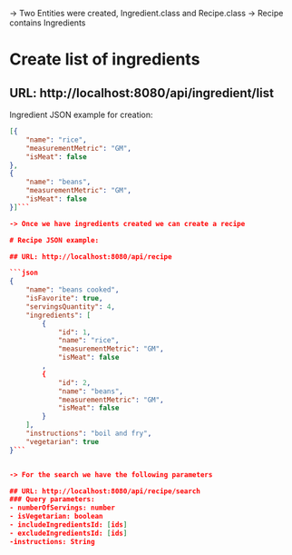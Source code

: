 

-> Two Entities were created, Ingredient.class and Recipe.class
-> Recipe contains Ingredients


# Create list of ingredients

## URL: http://localhost:8080/api/ingredient/list

Ingredient JSON example for creation:

```json
[{
    "name": "rice",
    "measurementMetric": "GM",
    "isMeat": false
},
{
    "name": "beans",
    "measurementMetric": "GM",
    "isMeat": false
}]```

-> Once we have ingredients created we can create a recipe

# Recipe JSON example:

## URL: http://localhost:8080/api/recipe

```json
{
    "name": "beans cooked",
    "isFavorite": true,
    "servingsQuantity": 4,
    "ingredients": [
        {
            "id": 1,
            "name": "rice",
            "measurementMetric": "GM",
            "isMeat": false
        ,
        {
            "id": 2,
            "name": "beans",
            "measurementMetric": "GM",
            "isMeat": false
        }
    ],
    "instructions": "boil and fry",
    "vegetarian": true
}```


-> For the search we have the following parameters

## URL: http://localhost:8080/api/recipe/search
### Query parameters:
- numberOfServings: number
- isVegetarian: boolean
- includeIngredientsId: [ids]
- excludeIngredientsId: [ids]
-instructions: String

